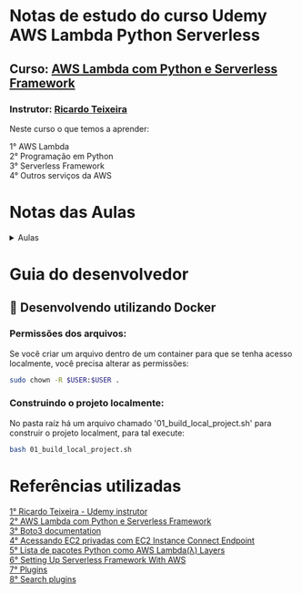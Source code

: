 # Notas de estudo do curso Udemy AWS Lambda Python Serverless

## Curso: [AWS Lambda com Python e Serverless Framework](https://www.udemy.com/course/aws-lambda-com-python-e-serverless-framework/)  
### Instrutor: [Ricardo Teixeira](https://www.udemy.com/user/f13f3617-1b4a-4f76-974a-29bf554ccc6d/ )  

Neste curso o que temos a aprender:  

1° AWS Lambda  
2° Programação em Python  
3° Serverless Framework  
4° Outros serviços da AWS  

# Notas das Aulas
<details>
    <summary>Aulas</summary>
    <ul>
        <li><a href="https://github.com/claudimf/udemy-aws-lambda-python-serverless/tree/main/curso-base">Introdução ao Python</a></li>
    </ul>
    <ul>
        <li><a href="https://github.com/claudimf/udemy-aws-lambda-python-serverless/tree/main/usando-boto3">Utilizando o Boto3</a></li>
    </ul>
    <ul>
        <li><a href="https://github.com/claudimf/udemy-aws-lambda-python-serverless/tree/main/curso-base">Curso base</a></li>
    </ul>
    <ul>
        <li><a href="https://github.com/claudimf/udemy-aws-lambda-python-serverless/tree/main/projeto_1">Projeto 1</a></li>
    </ul>
    <ul>
        <li><a href="https://github.com/claudimf/udemy-aws-lambda-python-serverless/tree/main/projeto_1">Projeto 2</a></li>
    </ul>
    <ul>
        <li><a href="https://github.com/claudimf/udemy-aws-lambda-python-serverless/tree/main/projeto_1">Projeto 3</a></li>
    </ul>
</details>

# Guia do desenvolvedor

## 🐳 Desenvolvendo utilizando Docker

### Permissões dos arquivos:
Se você criar um arquivo dentro de um container para que se tenha acesso localmente, você precisa alterar as permissões:

```sh
sudo chown -R $USER:$USER .
```
### Construindo o projeto localmente:
No pasta raíz há um arquivo chamado '01_build_local_project.sh' para construir o projeto localment, para tal execute:

```sh
bash 01_build_local_project.sh
```

# Referências utilizadas
[1° Ricardo Teixeira - Udemy instrutor](https://www.ricardoteix.com/)  
[2° AWS Lambda com Python e Serverless Framework](https://www.udemy.com/course/aws-lambda-com-python-e-serverless-framework/)  
[3° Boto3 documentation](https://boto3.amazonaws.com/v1/documentation/api/latest/index.html)  
[4° Acessando EC2 privadas com EC2 Instance Connect Endpoint](https://www.youtube.com/watch?v=BCVkyoe9aoI)  
[5° Lista de pacotes Python como AWS Lambda(λ) Layers ](https://github.com/keithrozario/Klayers)  
[6° Setting Up Serverless Framework With AWS](https://www.serverless.com/framework/docs/getting-started)  
[7° Plugins](https://www.serverless.com/framework/docs/guides/plugins)  
[8° Search plugins](https://www.serverless.com/plugins)  
